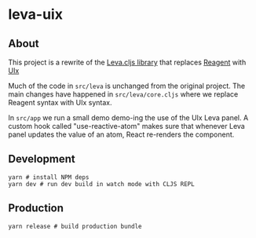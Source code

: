 # leva-uix

## About

This project is a rewrite of the [Leva.cljs library](https://github.com/mentat-collective/Leva.cljs) that replaces [Reagent](https://reagent-project.github.io/) with [UIx](https://pitch-io.github.io/uix/docs/)

Much of the code in `src/leva` is unchanged from the original project. The main changes have happened in `src/leva/core.cljs` where we replace Reagent syntax with UIx syntax.

In `src/app` we run a small demo demo-ing the use of the UIx Leva panel. A custom hook called "use-reactive-atom" makes sure that whenever Leva panel updates the value of an atom, React re-renders the component. 

## Development

```shell
yarn # install NPM deps
yarn dev # run dev build in watch mode with CLJS REPL
```

## Production
```shell
yarn release # build production bundle
```
